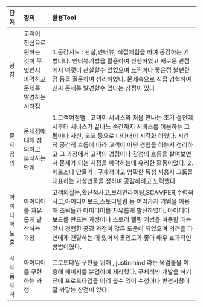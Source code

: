 
| 단계 | 정의 | 활용Tool |
| :--- | :--- | :--- |
| 공감 | 고객이 진심으로 원하는 것이 무엇인지 파악하고 문제를 발견하는 시작점 | 1.공감지도 : 관찰,인터뷰, 직접체험을 하여 공감하는 기법니다. 인터뷰기법을 활용하여 진행하였고 새로운 관점에서 여럿이 관찰할수 있었으며 느낌이나 좋은점 불편한점 등을 질문하여 정리하였다. 문제속으로 직접 경험하여 진짜 문제를 발견할수 있다는 장점이 있다|
| 문제정의 | 문제점에 대해 정의하고 분석하는 단계 |  1.고객여정맵 : 고객이 서비스와 처음 만나는 초기 접전에서부터 서비스가 끝나느 순간까지 서비스를 이용하는 그림이나 사진, 도표 등으로 나타내어 시각화 하였다. 시간적 공간적 흐름에 따라 고객이 어떤 경험을 하는지 정리하고 그 과정에서 고객의 경험이나 감정의 흐름을 살펴보면서 문제가 되는 지점을 파악하는데 유리한 활동이었다. 2.페르소나 만들기 : 구체적이고 명확한 특정 사용자 그룹을 대표하는 가상인물을 정하여 공감하려고 노력했다.| 
| 아이디어도출 | 아이디어를 자유롭게 발산하는 과정 | 고객의질문,확산적사고,브레인라이팅,SCAMPER,수렴적사고,아이디어보드,스토리텔링 등 여러가지 기법을 이용해 조원들과 아이디어를 자유롭게 발산하였다. 아이디어 보드를 만드는 과정이나 스토리 텔링 기법을 이용할 때는 앞서 경험한 공감 과정이 많은 도움이 되었으며 의견을 타인에게 전달하는 데 있어서 몰입도가 좋아 매우 효과적인 방법이였다.|
| 시제품제작 | 아이디어를 구현하는 과정 | 프로토타입 구현을 위해 , justinmind 라는 목업툴을 이용해 페이지를 분업하여 제작했다. 구체적인 개발을 하기 전에 프로토타입을 미리 볼수 있어 수정이나 변경사항이 잘 와닿는 장점이 있다. |
